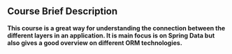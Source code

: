 ## Course Brief Description

**This course is a great way for understanding the connection between the different layers in an application. It is main focus is on Spring Data but also gives a good overview on different ORM technologies.**
